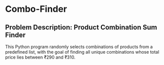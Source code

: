 # Combo-Finder
## Problem Description: Product Combination Sum Finder
This Python program randomly selects combinations of products from a predefined list, with the goal of finding all unique combinations whose total price lies between ₹290 and ₹310.
